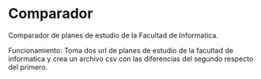 # Comparador
Comparador de planes de estudio de la Facultad de Informatica.

Funcionamiento: Toma dos url de planes de estudio de la facultad de informatica y crea un archivo csv con las diferencias del segundo
respecto del primero.
